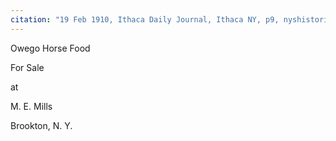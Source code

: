 ```yaml
---
citation: "19 Feb 1910, Ithaca Daily Journal, Ithaca NY, p9, nyshistoricnewspapers.org."
---
```


Owego Horse Food 

For Sale 

at

M. E. Mills

Brookton, N. Y. 

